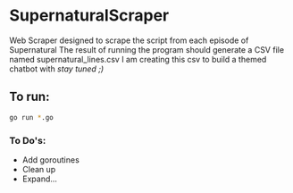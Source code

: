 # SupernaturalScraper
Web Scraper designed to scrape the script from each episode of Supernatural
The result of running the program should generate a CSV file named supernatural_lines.csv
I am creating this csv to build a themed chatbot with *stay tuned ;)*

## To run: 
```bash
go run *.go
```
### To Do's:
- Add goroutines
- Clean up
- Expand...
